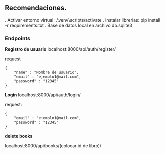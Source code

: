 ## Recomendaciones. 

. Activar entorno virtual: .\venv\scripts\activate 
. Instalar librerias:    pip install -r requirements.txt
. Base de datos local en archivo db.sqlite3 

### Endpoints

**Registro de usuario**
localhost:8000/api/auth/register/

request
```
{
    "name" : "Nombre de usuario",
    "email" : "ejemplo1@mail.com",
    "password" : "12345"
}
```

**Login**
localhost:8000/api/auth/login/

request:
```
{
    "email" : "ejemplo1@mail.com",
    "password" : "12345"
}
```

**delete books**

localhost:8000/api/books/(colocar id de libro)/